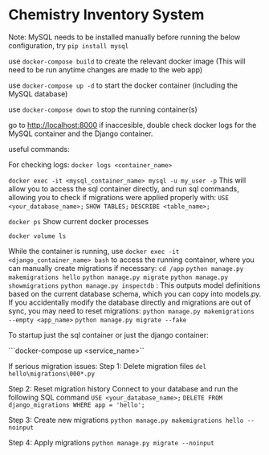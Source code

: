 # Chemistry Inventory System

Note: MySQL needs to be installed manually before running the below configuration, try ```pip install mysql```

use ```docker-compose build``` to create the relevant docker image (This will need to be run anytime changes are made to the web app)

use ```docker-compose up -d``` to start the docker container (including the MySQL database)

use ```docker-compose down``` to stop the running container(s)

go to <http://localhost:8000>
if inaccesible, double check docker logs for the MySQL container and the Django container.

useful commands:

For checking logs:
```docker logs <container_name>```

```docker exec -it <mysql_container_name> mysql -u my_user -p``` This will allow you to access the sql container directly, and run sql commands, allowing you to check if migrations were applied properly with:
    ```USE <your_database_name>;```
    ```SHOW TABLES;```
    ```DESCRIBE <table_name>;```

```docker ps``` Show current docker processes

```docker volume ls```

While the container is running, use ```docker exec -it <django_container_name> bash``` to access the running container, where you can manually create migrations if necessary:
    ```cd /app```
    ```python manage.py makemigrations hello```
    ```python manage.py migrate```
    ```python manage.py showmigrations```
    ```python manage.py inspectdb``` : This outputs model definitions based on the current database schema, which you can copy into models.py.
    If you accidentally modify the database directly and migrations are out of sync, you may need to reset migrations:
    ```python manage.py makemigrations --empty <app_name>```
    ```python manage.py migrate --fake```

To startup just the sql container or just the django container:

```docker-compose up <service_name>``

If serious migration issues:
Step 1: Delete migration files
```del hello\migrations\000*.py```

Step 2: Reset migration history
Connect to your database and run the following SQL command
```USE <your_database_name>;```
```DELETE FROM django_migrations WHERE app = 'hello';```

Step 3: Create new migrations
```python manage.py makemigrations hello --noinput```

Step 4: Apply migrations
```python manage.py migrate --noinput```